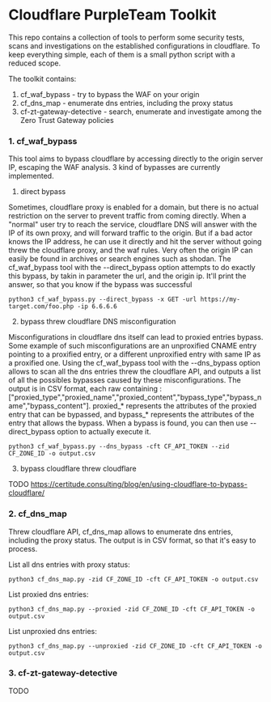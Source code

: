 # Cloudflare PurpleTeam Toolkit

This repo contains a collection of tools to perform some security tests, scans and investigations on the established configurations in cloudflare. To keep everything simple, each of them is a small python script with a reduced scope.

The toolkit contains:
1. cf_waf_bypass - try to bypass the WAF on your origin
2. cf_dns_map - enumerate dns entries, including the proxy status
3. cf-zt-gateway-detective - search, enumerate and investigate among the Zero Trust Gateway policies

### 1. cf_waf_bypass
This tool aims to bypass cloudflare by accessing directly to the origin server IP, escaping the WAF analysis. 3 kind of bypasses are currently implemented.

1. direct bypass

Sometimes, cloudflare proxy is enabled for a domain, but there is no actual restriction on the server to prevent traffic from coming directly. When a "normal" user try to reach the service, cloudflare DNS will answer with the IP of its own proxy, and will forward traffic to the origin. But if a bad actor knows the IP address, he can use it directly and hit the server without going threw the cloudflare proxy, and the waf rules. Very often the origin IP can easily be found in archives or search engines such as shodan. The cf_waf_bypass tool with the --direct_bypass option attempts to do exactly this bypass, by takin in parameter the url, and the origin ip. It'll print the answer, so that you know if the bypass was successful
```
python3 cf_waf_bypass.py --direct_bypass -x GET -url https://my-target.com/foo.php -ip 6.6.6.6
```

2. bypass threw cloudflare DNS misconfiguration

Misconfigurations in cloudflare dns itself can lead to proxied entries bypass. Some example of such misconfigurations are an unproxified CNAME entry pointing to a proxified entry, or a different unproxified entry with same IP as a proxified one. Using the cf_waf_bypass tool with the --dns_bypass option allows to scan all the dns entries threw the cloudflare API, and outputs a list of all the possibles bypasses caused by these misconfigurations. 
The output is in CSV format, each raw containing : ["proxied_type","proxied_name","proxied_content","bypass_type","bypass_name","bypass_content"]. proxied_* represents the attributes of the proxied entry that can be bypassed, and bypass_* represents the attributes of the entry that allows the bypass. When a bypass is found, you can then use --direct_bypass option to actually execute it.
```
python3 cf_waf_bypass.py --dns_bypass -cft CF_API_TOKEN --zid CF_ZONE_ID -o output.csv
```

3. bypass cloudflare threw cloudflare

TODO
https://certitude.consulting/blog/en/using-cloudflare-to-bypass-cloudflare/

### 2. cf_dns_map

Threw cloudflare API, cf_dns_map allows to enumerate dns entries, including the proxy status.
The output is in CSV format, so that it's easy to process. 

List all dns entries with proxy status:
```
python3 cf_dns_map.py -zid CF_ZONE_ID -cft CF_API_TOKEN -o output.csv
```

List proxied dns entries:
```
python3 cf_dns_map.py --proxied -zid CF_ZONE_ID -cft CF_API_TOKEN -o output.csv
```

List unproxied dns entries:
```
python3 cf_dns_map.py --unproxied -zid CF_ZONE_ID -cft CF_API_TOKEN -o output.csv
```

### 3. cf-zt-gateway-detective

TODO
